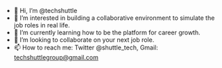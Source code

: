 - 👋 Hi, I’m @techshuttle
- 👀 I’m interested in building a collaborative environment to simulate the job roles in real life.
- 🌱 I’m currently learning how to be the platform for career growth.
- 💞️ I’m looking to collaborate on your next job role.
- 📫 How to reach me: Twitter @shuttle_tech, Gmail: techshuttlegroup@gmail.com

<!---
techshuttle/techshuttle is a ✨ special ✨ repository because its `README.md` (this file) appears on your GitHub profile.
You can click the Preview link to take a look at your changes.
--->
